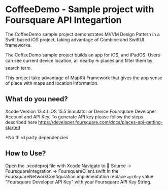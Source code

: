 # CoffeeDemo - Sample project with Foursquare API Integartion

The CoffeeDemo sample project demonstrates MVVM Design Pattern in a Swift based iOS project, taking advantage of Combine and SwiftUI frameworks.

The CoffeeDemo sample project builds an app for iOS, and iPadOS. Users can see current device location, all nearby ☕️ places and filter them by search term. 

This project take advantage of MapKit Framework that gives the app sense of place with maps and location information.

## What do you need?
Xcode Version 13.4.1
iOS 15.5 Simulator or Device
Foursquare Developer Account and API Key. To generate API key please follow the steps described here
https://developer.foursquare.com/docs/places-api-getting-started

*No third party dependencies

## How to Use?
Open the .xcodeproj file with Xcode
Navigate to 📁 Source -> FoursquareIntegration -> FoursquareClient.swift 
In the FoursquareNetworkConfiguration implementation replace `apiKey` value "Foursquare Developer API Key" with your Foursquare API Key String.
